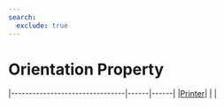 ```yaml
---
search:
  exclude: true
---
```


<h1 class="heading"><span class="name">Orientation Property</span></h1>

|--------------------------------|------|------|
|[Printer](../objects/printer.md)|&nbsp;|&nbsp;|
